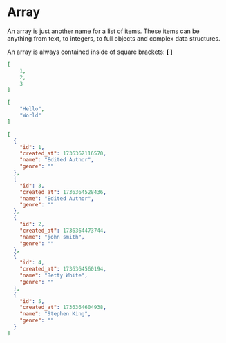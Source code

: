 # Array

An array is just another name for a list of items. These items can be anything from text, to integers, to full objects and complex data structures.

An array is always contained inside of square brackets: **\[ ]**

```json
[
    1,
    2,
    3
]
```

```json
[
    "Hello",
    "World"
]
```

```json
[
  {
    "id": 1,
    "created_at": 1736362116570,
    "name": "Edited Author",
    "genre": ""
  },
  {
    "id": 3,
    "created_at": 1736364528436,
    "name": "Edited Author",
    "genre": ""
  },
  {
    "id": 2,
    "created_at": 1736364473744,
    "name": "john smith",
    "genre": ""
  },
  {
    "id": 4,
    "created_at": 1736364560194,
    "name": "Betty White",
    "genre": ""
  },
  {
    "id": 5,
    "created_at": 1736364604938,
    "name": "Stephen King",
    "genre": ""
  }
]
```

